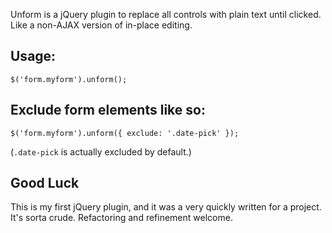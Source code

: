 Unform is a jQuery plugin to replace all controls with plain text until clicked. Like a non-AJAX version of in-place editing.

## Usage: 

    $('form.myform').unform();

## Exclude form elements like so:

    $('form.myform').unform({ exclude: '.date-pick' });
    
(`.date-pick` is actually excluded by default.)

## Good Luck

This is my first jQuery plugin, and it was a very quickly written for a project. It's sorta crude. Refactoring and refinement welcome.